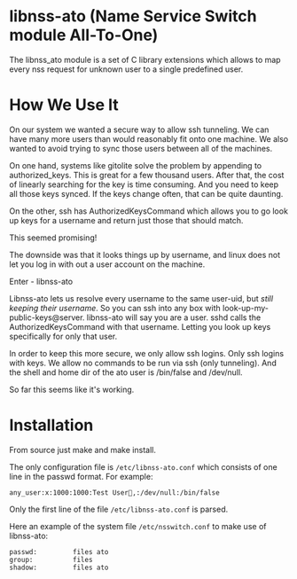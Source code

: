 libnss-ato (Name Service Switch module All-To-One)
==========

The libnss_ato module is a set of C library extensions which allows to map every nss request for unknown user to a single predefined user.

How We Use It
=========

On our system we wanted a secure way to allow ssh tunneling.  We can have many more users than would reasonably fit onto one machine.  We also wanted to avoid trying to sync those users between all of the machines.  

On one hand, systems like gitolite solve the problem by appending to authorized_keys. This is great for a few thousand users.  After that, the cost of linearly searching for the key is time consuming.  And you need to keep all those keys synced.  If the keys change often, that can be quite daunting.

On the other, ssh has AuthorizedKeysCommand which allows you to go look up keys for a username and return just those that should match.

This seemed promising!

The downside was that it looks things up by username, and linux does not let you log in with out a user account on the machine.

Enter - libnss-ato

Libnss-ato lets us resolve every username to the same user-uid, but *still keeping their username*.
So you can ssh into any box with look-up-my-public-keys@server.  libnss-ato will say you are a user.  sshd calls the AuthorizedKeysCommand with that username.  Letting you look up keys specifically for only that user.

In order to keep this more secure, we only allow ssh logins. Only ssh logins with keys.  We allow no commands to be run via ssh (only tunneling).  And the shell and home dir of the ato user is /bin/false and /dev/null.

So far this seems like it's working.


Installation
=========

From source just make and make install.

The only configuration file is `/etc/libnss-ato.conf` which consists of one line in the passwd format. For example:

```console
any_user:x:1000:1000:Test User,:/dev/null:/bin/false
```

Only the first line of the file `/etc/libnss-ato.conf` is parsed.

Here an example of the system file `/etc/nsswitch.conf` to make use of libnss-ato:

```console
passwd:         files ato
group:          files
shadow:         files ato
```

